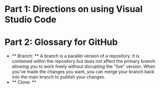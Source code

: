 # Part 1: Directions on using Visual Studio Code


# Part 2: Glossary for GitHub
- ** Branch: ** A branch is a parallel version of a repository. It is contained within the repository but does not affect the primary branch allowing you to work freely without disrupting the "live" version. When you've made the changes you want, you can merge your branch back into the main branch to publish your changes.
- ** Clone: ** 
